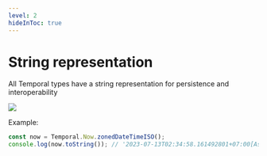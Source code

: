 ```yaml
---
level: 2
hideInToc: true
---
```

# String representation

All Temporal types have a string representation for persistence and interoperability

<div class="flex justify-center">
  <img src="https://tc39.es/proposal-temporal/docs/persistence-model.svg" class="h-60"/>
</div>


<v-click>

Example:
```js
const now = Temporal.Now.zonedDateTimeISO();
console.log(now.toString()); // '2023-07-13T02:34:58.161492801+07:00[Asia/Saigon]'
```

</v-click>


